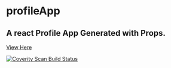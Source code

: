 # profileApp
## A react Profile App Generated with Props.
[View Here](https://profile-app-blush.vercel.app/)  

<a href="https://scan.coverity.com/projects/damilolaabiona-profileapp">
  <img alt="Coverity Scan Build Status"
       src="https://scan.coverity.com/projects/28519/badge.svg"/>
</a>
